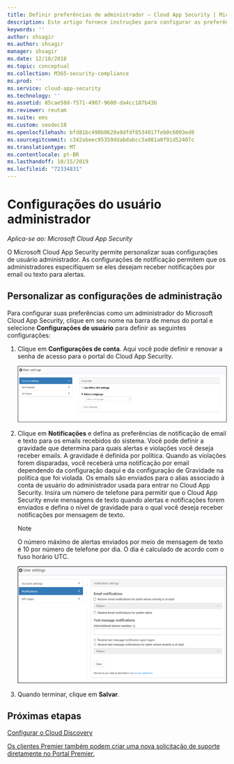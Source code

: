 ```yaml
---
title: Definir preferências de administrador – Cloud App Security | Microsoft Docs
description: Este artigo fornece instruções para configurar as preferências do administrador em Cloud App Security.
keywords: ''
author: shsagir
ms.author: shsagir
manager: shsagir
ms.date: 12/10/2018
ms.topic: conceptual
ms.collection: M365-security-compliance
ms.prod: ''
ms.service: cloud-app-security
ms.technology: ''
ms.assetid: 85cae50d-f571-4907-9600-da4cc187b43b
ms.reviewer: reutam
ms.suite: ems
ms.custom: seodec18
ms.openlocfilehash: bfd81bc490b0620a9dfdf8534017feb0c6003ed0
ms.sourcegitcommit: c342abeec95359ddabdabcc3a081a0f91d52407c
ms.translationtype: MT
ms.contentlocale: pt-BR
ms.lasthandoff: 10/15/2019
ms.locfileid: "72334831"
---
```

# <a name="admin-user-settings"></a>Configurações do usuário administrador

*Aplica-se ao: Microsoft Cloud App Security*

O Microsoft Cloud App Security permite personalizar suas configurações de usuário administrador. As configurações de notificação permitem que os administradores especifiquem se eles desejam receber notificações por email ou texto para alertas. 

##  <a name="Adminsettings"></a> Personalizar as configurações de administração  
Para configurar suas preferências como um administrador do Microsoft Cloud App Security, clique em seu nome na barra de menus do portal e selecione **Configurações de usuário** para definir as seguintes configurações:  
  
1.  Clique em **Configurações de conta**. Aqui você pode definir e renovar a senha de acesso para o portal do Cloud App Security.  
  
     ![configurações de usuário personalizadas](./media/custom-user-settings.png "configurações de usuário personalizadas")  
  
2.  Clique em **Notificações** e defina as preferências de notificação de email e texto para os emails recebidos do sistema.  Você pode definir a gravidade que determina para quais alertas e violações você deseja receber emails. A gravidade é definida por política. Quando as violações forem disparadas, você receberá uma notificação por email dependendo da configuração daqui e da configuração de Gravidade na política que foi violada. Os emails são enviados para o alias associado à conta de usuário do administrador usada para entrar no Cloud App Security. Insira um número de telefone para permitir que o Cloud App Security envie mensagens de texto quando alertas e notificações forem enviados e defina o nível de gravidade para o qual você deseja receber notificações por mensagem de texto.  
  
    > [!NOTE] 
    > O número máximo de alertas enviados por meio de mensagem de texto é 10 por número de telefone por dia. O dia é calculado de acordo com o fuso horário UTC. 
  
    ![configurações de notificação](./media/notification-settings.png "configurações de notificação")  
  
3. Quando terminar, clique em **Salvar**.  
  
  
 
  
    
## <a name="next-steps"></a>Próximas etapas  
[Configurar o Cloud Discovery](set-up-cloud-discovery.md)   

[Os clientes Premier também podem criar uma nova solicitação de suporte diretamente no Portal Premier.](https://premier.microsoft.com/)  
  
  
